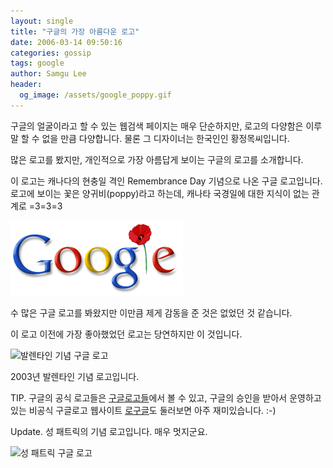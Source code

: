 ```yaml
---
layout: single
title: "구글의 가장 아름다운 로고"
date: 2006-03-14 09:50:16
categories: gossip
tags: google
author: Samgu Lee
header:
  og_image: /assets/google_poppy.gif
---
```


구글의 얼굴이라고 할 수 있는 웹검색 페이지는 매우 단순하지만, 로고의 다양함은 이루말 할 수 없을 만큼 다양합니다. 물론 그 디자이너는 한국인인 황정목씨입니다.

많은 로고를 봤지만, 개인적으로 가장 아름답게 보이는 구글의 로고를 소개합니다.

이 로고는 캐나다의 현충일 격인 Remembrance Day 기념으로 나온 구글 로고입니다. 로고에 보이는 꽃은 양귀비(poppy)라고 하는데, 캐나타 국경일에 대한 지식이 없는 관계로 =3=3=3

![캐나타 현충일은 위한 구글 로고 - 양귀비](/assets/google_poppy.gif)

수 많은 구글 로고를 봐왔지만 이만큼 제게 감동을 준 것은 없었던 것 같습니다.

이 로고 이전에 가장 좋아했었던 로고는 당연하지만 이 것입니다.

![발렌타인 기념 구글 로고](https://www.google.com/logos/valentine03.gif?w=702)

2003년 발렌타인 기념 로고입니다.

TIP. 구글의 공식 로고들은 [구글로고들](http://www.google.com/logos.html)에서 볼 수 있고, 구글의 승인을 받아서 운영하고 있는 비공식 구글로고 웹사이트 [로구글](http://www.logoogle.com/)도 둘러보면 아주 재미있습니다. :-)

Update. 성 패트릭의 기념 로고입니다. 매우 멋지군요.

![성 패트릭 구글 로고](https://www.google.com/logos/stpatricks_06.gif)
